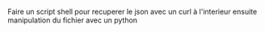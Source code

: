 Faire un script shell pour recuperer le json avec un curl à l'interieur
ensuite manipulation du fichier avec un python
